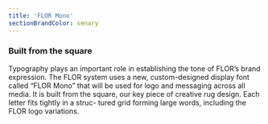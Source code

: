 ```yaml
---
title: 'FLOR Mono'
sectionBrandColor: senary
---
```


### Built from the square
Typography plays an important role in establishing the tone of FLOR’s brand expression. The FLOR system uses a new, custom-designed display font called “FLOR Mono” that will be used for logo and messaging across all media. It is built from the square, our key piece of creative rug design. Each letter fits tightly in a struc- tured grid forming large words, including the FLOR logo variations.
